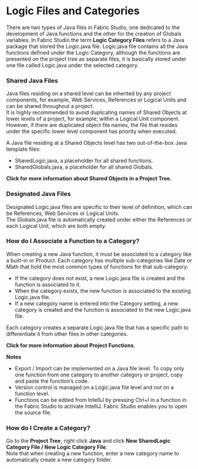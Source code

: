 # Logic Files and Categories

There are two types of Java files in Fabric Studio, one dedicated to the development of Java functions and the other for the creation of Globals variables. In Fabric Studio the term **Logic Category Files** refers to a Java package that stored the Logic.java file. Logic.java file contains all the Java functions defined under the Logic Category, although the functions are presented on the project tree as separate files, it is basically stored under one file called Logic.java under the selected category.  

### Shared Java Files
Java files residing on a shared level can be inherited by any project components, for example,  Web Services, References or Logical Units and can be shared throughout a project.\
It is highly recommended to avoid duplicating names of Shared Objects at lower levels of a project, for example; within a Logical Unit component. However, if there are duplicated object file names, the file that resides under the specific lower level component has priority when executed.
 
A Java file residing at a Shared Objects level has two out-of-the-box Java template files:
* SharedLogic.java, a placeholder for all shared functions. 
* SharedGlobals.java, a placeholder for all shared Globals. 

**Click for more information about Shared Objects in a Project Tree.**

### Designated Java Files
 
Designated Logic.java files are specific to their level of definition, which can be References, Web Services or Logical Units.\
The Globals.java file is automatically created under either the References or each Logical Unit, which are both empty.

### How do I Associate a Function to a Category?
 	
When creating a new Java function, it must be associated to a category like a built-in or Product. Each category has multiple sub-categories like Date or Math that hold the most common types of functions for that sub-category.
 
* If the category does not exist, a new Logic.java file is created and the function is associated to it. 
* When the category exists, the new function is associated to the existing Logic.java file.
* If a new category name is entered into the Category setting, a new category is created and the function is associated to the new Logic.java file.
 
Each category creates a separate Logic.java file that has a specific path to differentiate it from other files in other categories.

**Click for more information about Project Functions.**

**Notes** 
* Export / Import can be implemented on a Java file level. To copy only one function from one category to another category or project, copy and paste the function’s code. 
* Version control is managed on a Logic.java file level and not on a function level. 
* Functions can be edited from IntelliJ by pressing Ctrl+I in a function in the Fabric Studio to activate IntelliJ. Fabric Studio enables you to open the source file.

### How do I Create a Category?
 
Go to the **Project Tree**, right click **Java** and click **New SharedLogic Category File / New Logic Category File**.\
Note that when creating a new function, enter a new category name to automatically create a new category folder.

